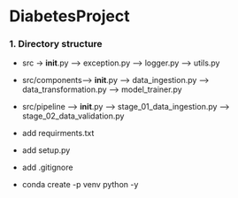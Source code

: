 # DiabetesProject
### 1. Directory structure 
* src -> __init__.py --> exception.py --> logger.py --> utils.py
* src/components--> __init__.py --> data_ingestion.py --> data_transformation.py --> model_trainer.py
* src/pipeline --> __init__.py --> stage_01_data_ingestion.py --> stage_02_data_validation.py
* add requirments.txt
* add setup.py
* add .gitignore

* conda create -p venv python -y
